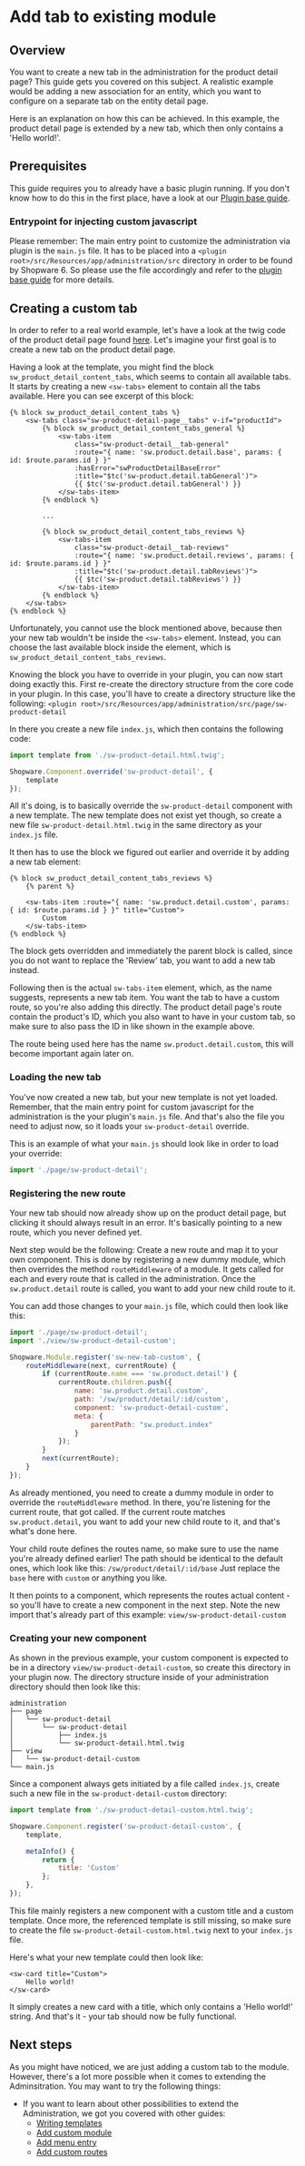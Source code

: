 # Add tab to existing module

## Overview

You want to create a new tab in the administration for the product detail page? This guide gets you covered on this subject. A realistic example would be adding a new association for an entity, which you want to configure on a separate tab on the entity detail page.

Here is an explanation on how this can be achieved. In this example, the product detail page is extended by a new tab, which then only contains a 'Hello world!'.

## Prerequisites

This guide requires you to already have a basic plugin running.
If you don't know how to do this in the first place, have a look at our [Plugin base guide](../plugin-base-guide.md).

### Entrypoint for injecting custom javascript

Please remember: The main entry point to customize the administration via plugin is the `main.js` file. It has to be placed into a `<plugin root>/src/Resources/app/administration/src` directory in order to be found by Shopware 6. So please use the file accordingly and refer to the [plugin base guide](../plugin-base-guide.md) for more details.

## Creating a custom tab

In order to refer to a real world example, let's have a look at the twig code of the product detail page found [here](https://github.com/shopware/platform/blob/master/src/Administration/Resources/app/administration/src/module/sw-product/page/sw-product-detail/sw-product-detail.html.twig). Let's imagine your first goal is to create a new tab on the product detail page.

Having a look at the template, you might find the block `sw_product_detail_content_tabs`, which seems to contain all available tabs. It starts by creating a new `<sw-tabs>` element to contain all the tabs available. Here you can see excerpt of this block:

```markup
{% block sw_product_detail_content_tabs %}
    <sw-tabs class="sw-product-detail-page__tabs" v-if="productId">
        {% block sw_product_detail_content_tabs_general %}
            <sw-tabs-item
                class="sw-product-detail__tab-general"
                :route="{ name: 'sw.product.detail.base', params: { id: $route.params.id } }"
                :hasError="swProductDetailBaseError"
                :title="$tc('sw-product.detail.tabGeneral')">
                {{ $tc('sw-product.detail.tabGeneral') }}
            </sw-tabs-item>
        {% endblock %}

        ...

        {% block sw_product_detail_content_tabs_reviews %}
            <sw-tabs-item
                class="sw-product-detail__tab-reviews"
                :route="{ name: 'sw.product.detail.reviews', params: { id: $route.params.id } }"
                :title="$tc('sw-product.detail.tabReviews')">
                {{ $tc('sw-product.detail.tabReviews') }}
            </sw-tabs-item>
        {% endblock %}
    </sw-tabs>
{% endblock %}
```

Unfortunately, you cannot use the block mentioned above, because then your new tab wouldn't be inside the `<sw-tabs>` element. Instead, you can choose the last available block inside the element, which is `sw_product_detail_content_tabs_reviews`.

Knowing the block you have to override in your plugin, you can now start doing exactly this. First re-create the directory structure from the core code in your plugin. In this case, you'll have to create a directory structure like the following: `<plugin root>/src/Resources/app/administration/src/page/sw-product-detail`

In there you create a new file `index.js`, which then contains the following code:

```javascript
import template from './sw-product-detail.html.twig';

Shopware.Component.override('sw-product-detail', {
    template
});
```

All it's doing, is to basically override the `sw-product-detail` component with a new template. The new template does not exist yet though, so create a new file `sw-product-detail.html.twig` in the same directory as your `index.js` file.

It then has to use the block we figured out earlier and override it by adding a new tab element:

```markup
{% block sw_product_detail_content_tabs_reviews %}
    {% parent %}

    <sw-tabs-item :route="{ name: 'sw.product.detail.custom', params: { id: $route.params.id } }" title="Custom">
        Custom
    </sw-tabs-item>
{% endblock %}
```

The block gets overridden and immediately the parent block is called, since you do not want to replace the 'Review' tab, you want to add a new tab instead.

Following then is the actual `sw-tabs-item` element, which, as the name suggests, represents a new tab item. You want the tab to have a custom route, so you're also adding this directly. The product detail page's route contain the product's ID, which you also want to have in your custom tab, so make sure to also pass the ID in like shown in the example above.

The route being used here has the name `sw.product.detail.custom`, this will become important again later on.

### Loading the new tab

You've now created a new tab, but your new template is not yet loaded. Remember, that the main entry point for custom javascript for the administration is the your plugin's `main.js` file. And that's also the file you need to adjust now, so it loads your `sw-product-detail` override.

This is an example of what your `main.js` should look like in order to load your override:

```javascript
import './page/sw-product-detail';
```

### Registering the new route

Your new tab should now already show up on the product detail page, but clicking it should always result in an error. It's basically pointing to a new route, which you never defined yet.

Next step would be the following: Create a new route and map it to your own component. This is done by registering a new dummy module, which then overrides the method `routeMiddleware` of a module. It gets called for each and every route that is called in the administration. Once the `sw.product.detail` route is called, you want to add your new child route to it.

You can add those changes to your `main.js` file, which could then look like this:

```javascript
import './page/sw-product-detail';
import './view/sw-product-detail-custom';

Shopware.Module.register('sw-new-tab-custom', {
    routeMiddleware(next, currentRoute) {
        if (currentRoute.name === 'sw.product.detail') {
            currentRoute.children.push({
                name: 'sw.product.detail.custom',
                path: '/sw/product/detail/:id/custom',
                component: 'sw-product-detail-custom',
                meta: {
                    parentPath: "sw.product.index"
                }
            });
        }
        next(currentRoute);
    }
});
```

As already mentioned, you need to create a dummy module in order to override the `routeMiddleware` method. In there, you're listening for the current route, that got called. If the current route matches `sw.product.detail`, you want to add your new child route to it, and that's what's done here.

Your child route defines the routes name, so make sure to use the name you're already defined earlier! The path should be identical to the default ones, which look like this: `/sw/product/detail/:id/base` Just replace the `base` here with `custom` or anything you like.

It then points to a component, which represents the routes actual content - so you'll have to create a new component in the next step. Note the new import that's already part of this example: `view/sw-product-detail-custom`

### Creating your new component

As shown in the previous example, your custom component is expected to be in a directory `view/sw-product-detail-custom`, so create this directory in your plugin now. The directory structure inside of your administration directory should then look like this:

```text
administration
├── page
│   └── sw-product-detail
│       └── sw-product-detail
│           ├── index.js
│           └── sw-product-detail.html.twig
├── view
│   └── sw-product-detail-custom
└── main.js
```

Since a component always gets initiated by a file called `index.js`, create such a new file in the `sw-product-detail-custom` directory:

```javascript
import template from './sw-product-detail-custom.html.twig';

Shopware.Component.register('sw-product-detail-custom', {
    template,

    metaInfo() {
        return {
            title: 'Custom'
        };
    },
});
```

This file mainly registers a new component with a custom title and a custom template. Once more, the referenced template is still missing, so make sure to create the file `sw-product-detail-custom.html.twig` next to your `index.js` file.

Here's what your new template could then look like:

```text
<sw-card title="Custom">
    Hello world!
</sw-card>
```

It simply creates a new card with a title, which only contains a 'Hello world!' string. And that's it - your tab should now be fully functional.

## Next steps

As you might have noticed, we are just adding a custom tab to the module. However, there's a lot more possible when it comes to extending the Adminsitration. You may want to try the following things:

* If you want to learn about other possibilities to extend the Administration, we got you covered with other guides:
  * [Writing templates](writing-templates.md)
  * [Add custom module](add-custom-module.md)
  * [Add menu entry](./add-menu-entry.md)
  * [Add custom routes](./add-custom-route.md)

